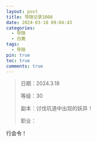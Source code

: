 ```yaml
---
layout: post
title: 导随记录1008
date: 2024-03-18 09:04:43
categories:
  - 导随
  - 白魔
tags:
  - 导随
pin: true
toc: true
comments: true
---
```

> 日期：2024.3.18
>
> 等级：30
>
> 副本：讨伐坑道中出现的妖异！
>
> 职业：

行会令！